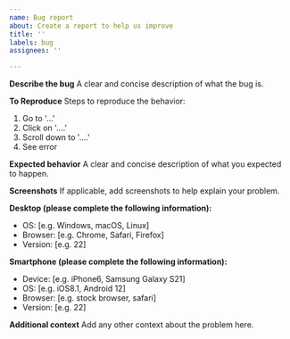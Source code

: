 ```yaml
---
name: Bug report
about: Create a report to help us improve
title: ''
labels: bug
assignees: ''

---
```


**Describe the bug**
A clear and concise description of what the bug is.

**To Reproduce**
Steps to reproduce the behavior:
1. Go to '...'
2. Click on '....'
3. Scroll down to '....'
4. See error

**Expected behavior**
A clear and concise description of what you expected to happen.

**Screenshots**
If applicable, add screenshots to help explain your problem.

**Desktop (please complete the following information):**
 - OS: [e.g. Windows, macOS, Linux]
 - Browser: [e.g. Chrome, Safari, Firefox]
 - Version: [e.g. 22]

**Smartphone (please complete the following information):**
 - Device: [e.g. iPhone6, Samsung Galaxy S21]
 - OS: [e.g. iOS8.1, Android 12]
 - Browser: [e.g. stock browser, safari]
 - Version: [e.g. 22]

**Additional context**
Add any other context about the problem here. 